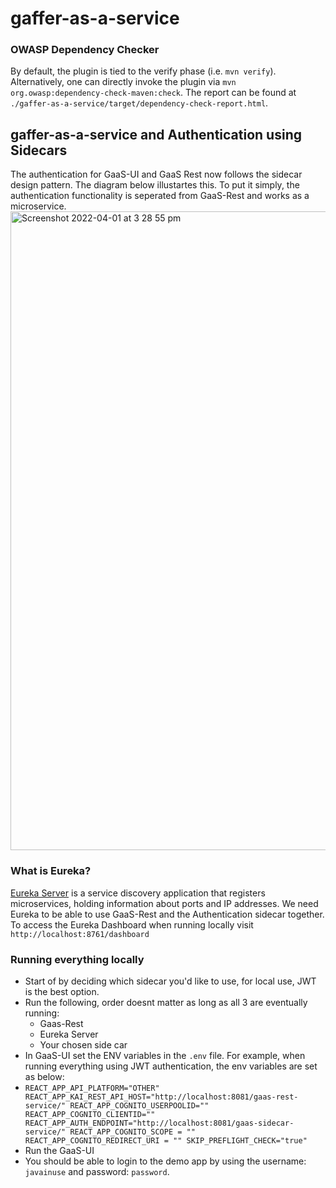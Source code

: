 # gaffer-as-a-service

### OWASP Dependency Checker
By default, the plugin is tied to the verify phase (i.e. `mvn verify`). 
Alternatively, one can directly invoke the plugin via `mvn org.owasp:dependency-check-maven:check`.
The report can be found at `./gaffer-as-a-service/target/dependency-check-report.html`.

## gaffer-as-a-service and Authentication using Sidecars
The authentication for GaaS-UI and GaaS Rest now follows the sidecar design pattern. The diagram below illustartes this.
To put it simply, the authentication functionality is seperated from GaaS-Rest and works as a microservice.
<img width="1022" alt="Screenshot 2022-04-01 at 3 28 55 pm" src="https://user-images.githubusercontent.com/60354187/161284073-fbcb845b-351b-4686-93f1-7c0aa1cb8bd6.png">



### What is Eureka?
[Eureka Server](https://cloud.spring.io/spring-cloud-netflix/multi/multi_spring-cloud-eureka-server.html) is a service discovery application that registers microservices, holding information about ports and IP addresses.
We need Eureka to be able to use GaaS-Rest and the Authentication sidecar together.
To access the Eureka Dashboard when running locally visit `http://localhost:8761/dashboard`

### Running everything locally

* Start of by deciding which sidecar you'd like to use, for local use, JWT is the best option.
* Run the following, order doesnt matter as long as all 3 are eventually running:
  * Gaas-Rest
  * Eureka Server
  * Your chosen side car
* In GaaS-UI set the ENV variables in the `.env` file. For example, when running everything using JWT authentication, the env variables are set as below:
* `REACT_APP_API_PLATFORM="OTHER"
  REACT_APP_KAI_REST_API_HOST="http://localhost:8081/gaas-rest-service/"
  REACT_APP_COGNITO_USERPOOLID=""
  REACT_APP_COGNITO_CLIENTID=""
  REACT_APP_AUTH_ENDPOINT="http://localhost:8081/gaas-sidecar-service/"
  REACT_APP_COGNITO_SCOPE = ""
  REACT_APP_COGNITO_REDIRECT_URI = ""
  SKIP_PREFLIGHT_CHECK="true"`
* Run the GaaS-UI
* You should be able to login to the demo app by using the username: `javainuse` and password: `password`.
